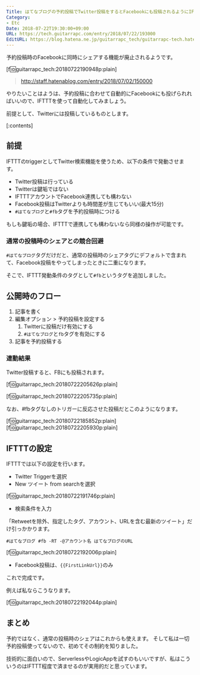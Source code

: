 ```yaml
---
Title: はてなブログの予約投稿でTwitter投稿をするとFacebookにも投稿されるようにIFTTTを設定する
Category:
- Etc
Date: 2018-07-22T19:30:00+09:00
URL: https://tech.guitarrapc.com/entry/2018/07/22/193000
EditURL: https://blog.hatena.ne.jp/guitarrapc_tech/guitarrapc-tech.hatenablog.com/atom/entry/10257846132603560736
---
```


予約投稿時のFacebookに同時にシェアする機能が廃止されるようです。

[f:id:guitarrapc_tech:20180722190948p:plain]

> http://staff.hatenablog.com/entry/2018/07/02/150000

やりたいことはようは、予約投稿に合わせて自動的にFacebookにも投げられればいいので、IFTTTを使って自動化してみましょう。

前提として、Twitterには投稿しているものとします。


[:contents]

## 前提

IFTTTのtriggerとしてTwitter検索機能を使うため、以下の条件で発動させます。

* Twitter投稿は行っている
* Twitterは鍵垢ではない
* IFTTTアカウントでFacebook連携しても構わない
* Facebook投稿はTwitterよりも時間差が生じてもいい(最大15分)
* `#はてなブログ`と`#fb`タグを予約投稿時につける

もしも鍵垢の場合、IFTTTで連携しても構わないなら同様の操作が可能です。

### 通常の投稿時のシェアとの競合回避

`#はてなブログ`タグだけだと、通常の投稿時のシェアタグにデフォルトで含まれて、Facebook投稿をやってしまったときに二重になります。

そこで、IFTTT発動条件のタグとして`#fb`というタグを追加しました。

## 公開時のフロー

1. 記事を書く
1. 編集オプション > 予約投稿を設定する
    1. Twitterに投稿だけ有効にする
    1. `#はてなブログ`と`fb`タグを有効にする
1. 記事を予約投稿する

### 連動結果

Twitter投稿すると、FBにも投稿されます。

[f:id:guitarrapc_tech:20180722205626p:plain]

[f:id:guitarrapc_tech:20180722205735p:plain]

なお、#fbタグなしのトリガーに反応させた投稿だとこのようになります。

[f:id:guitarrapc_tech:20180722185852p:plain]
[f:id:guitarrapc_tech:20180722205930p:plain]


## IFTTTの設定

IFTTTでは以下の設定を行います。

* Twitter Triggerを選択
* New ツイート from searchを選択

[f:id:guitarrapc_tech:20180722191746p:plain]

* 検索条件を入力

「Retweetを除外、指定したタグ、アカウント、URLを含む最新のツイート」だけ引っかかります。

```
#はてなブログ #fb -RT -@アカウント名 はてなブログのURL
```

[f:id:guitarrapc_tech:20180722192006p:plain]

* Facebook投稿は、`{{FirstLinkUrl}}`のみ

これで完成です。

例えば私ならこうなります。

[f:id:guitarrapc_tech:20180722192044p:plain]

## まとめ

予約ではなく、通常の投稿時のシェアはこれからも使えます。
そして私は一切予約投稿使ってないので、初めてその制約を知りました。

技術的に面白いので、ServerlessやLogicAppを試すのもいいですが、私はこういうのはIFTTT程度で済ませるのが実用的だと思っています。
